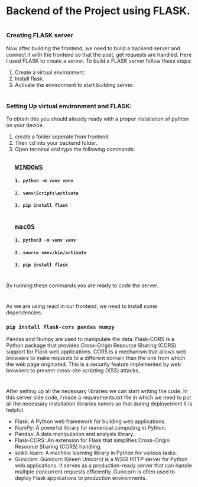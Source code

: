 # Backend of the Project using FLASK.
#
### Creating FLASK server
Now after building the frontend, we need to build a backend server and connect it with the frontend so that the post, get requests are handled. Here I used FLASK to create a server. To build a FLASK server follow these steps:
1. Create a virtual environment.
2. Install flask.
3. Activate the environment to start building server.
#
### Setting Up virtual environment and FLASK:
To obtain this you should already ready with a proper installation of python on your device.
1. create a folder seperate from frontend. 
2. Then cd into your backend folder.
3. Open terminal and type the following commands:
    ## `WINDOWS`
    #### `1. python -m venv venv`
    #### `2. venv\Scripts\activate`
    #### `3. pip install flask`
    #
    ## `macOS`
    #### `1. python3 -m venv venv`
    #### `2. source venv/bin/activate`
    #### `3. pip install flask`
 #
 By running these commands you are ready to code the server.
 #
 As we are using react in our frontend, we need to install some dependencies.
 ### `pip install flask-cors pandas numpy`
 Pandas and Numpy are used to manipulate the data. Flask-CORS is a Python package that provides Cross-Origin Resource Sharing (CORS) support for Flask web applications. CORS is a mechanism that allows web browsers to make requests to a different domain than the one from which the web page originated. This is a security feature implemented by web browsers to prevent cross-site scripting (XSS) attacks.
 #
 After setting up all the necessary libraries we can start writing the code.
 In this server side code, I made a requirements.txt file in which we need to put all the necessary installation libraries names so that during deployement it is helpful. 
 - Flask: A Python web framework for building web applications.
 - NumPy: A powerful library for numerical computing in Python.
 - Pandas: A data manipulation and analysis library.
 - Flask-CORS: An extension for Flask that simplifies Cross-Origin Resource Sharing (CORS) handling.
 - scikit-learn: A machine learning library in Python for various tasks.
 - Gunicorn: Gunicorn (Green Unicorn) is a WSGI HTTP server for Python web applications. It serves as a production-ready server that can handle multiple concurrent requests efficiently. Gunicorn is often used to deploy Flask applications to production environments.
